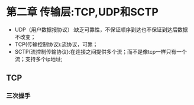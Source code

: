 # 第二章 传输层:TCP,UDP和SCTP
- UDP（用户数据报协议）:缺乏可靠性，不保证顺序到达也不保证到达后数据不改变；
- TCP(传输控制协议):流协议，可靠；
- SCTP(流控制传输协议):在连接之间提供多个流；而不是像tcp一样只有一个流；支持多个ip地址;

## TCP
### 三次握手

